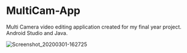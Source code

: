 # MultiCam-App
Multi Camera video editing application created for my final year project. Android Studio and Java.


![Screenshot_20200301-162725](https://user-images.githubusercontent.com/14361127/75629624-70673980-5bdb-11ea-9ebd-8b1d20196332.jpg)
